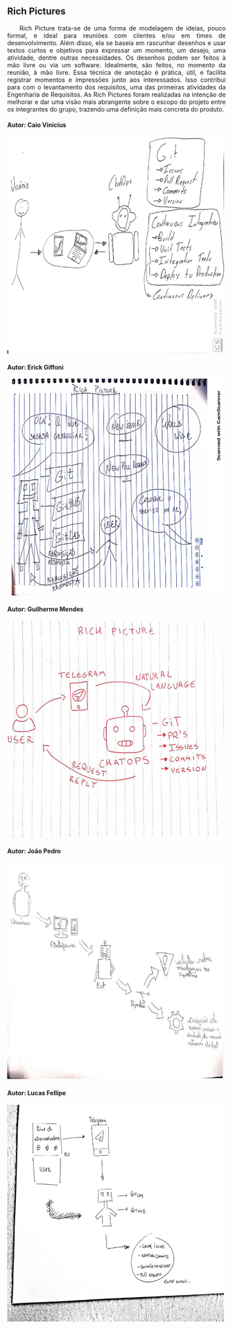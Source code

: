 ## Rich Pictures

<p style="text-align:justify">&emsp;&emsp;Rich Picture trata-se de uma forma de modelagem de ideias, pouco formal, e
ideal para reuniões com clientes e/ou em times de desenvolvimento. Além disso, ela se baseia em rascunhar desenhos e usar textos curtos e objetivos
para expressar um momento, um desejo, uma atividade, dentre
outras necessidades.
Os desenhos podem ser feitos à mão livre ou via um software.
Idealmente, são feitos, no momento da reunião, à mão livre.
Essa técnica de anotação é prática, útil, e facilita registrar momentos
e impressões junto aos interessados.
Isso contribui para com o levantamento dos requisitos, uma das
  primeiras atividades da Engenharia de Requisitos. As Rich Pictures foram realizadas na intenção de melhorar e dar uma visão mais abrangente sobre o escopo do projeto entre os integrantes do grupo, trazendo uma definição mais concreta do produto.</p>



#### Autor: Caio Vinicius 

<img src="/docs/img/rich_pictures/caio_picture.png" height = "500" width="500" alt="rich picture">

#### Autor: Erick Giffoni

<img src="/docs/img/rich_pictures/erick_picture.png" height = "500" width="500" alt="rich picture">

#### Autor: Guilherme Mendes 

<img src="/docs/img/rich_pictures/guilherme_picture.jpg" height = "500" width="500" alt="rich picture">

#### Autor: João Pedro

<img src="/docs/img/rich_pictures/joao_picture.jpg" height = "500" width="500" alt="rich picture">

#### Autor: Lucas Fellipe

<img src="/docs/img/rich_pictures/lucas_picture.jpg" height = "500" width="500" alt="rich picture">